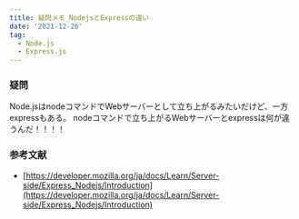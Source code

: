 ```yaml
---
title: 疑問メモ_NodejsとExpressの違い
date: '2021-12-26'
tag:
  - Node.js
  - Express.js
---
```



### 疑問
Node.jsはnodeコマンドでWebサーバーとして立ち上がるみたいだけど、一方expressもある。
nodeコマンドで立ち上がるWebサーバーとexpressは何が違うんだ！！！！


### 参考文献
- [https://developer.mozilla.org/ja/docs/Learn/Server-side/Express_Nodejs/Introduction](https://developer.mozilla.org/ja/docs/Learn/Server-side/Express_Nodejs/Introduction)
